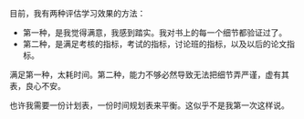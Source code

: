 目前，我有两种评估学习效果的方法：

* 第一种，是我觉得满意，我感到踏实。我对书上的每一个细节都验证过了。
* 第二种，是满足考核的指标，考试的指标，讨论班的指标，以及以后的论文指标。

满足第一种，太耗时间。第二种，能力不够必然导致无法把细节弄严谨，虚有其表，良心不安。

也许我需要一份计划表，一份时间规划表来平衡。这似乎不是我第一次这样说。
